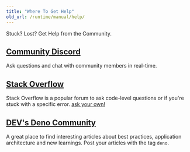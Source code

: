 ```yaml
---
title: "Where To Get Help"
old_url: /runtime/manual/help/
---
```


Stuck? Lost? Get Help from the Community.

## [Community Discord](https://discord.gg/deno)

Ask questions and chat with community members in real-time.

## [Stack Overflow](https://stackoverflow.com/questions/tagged/deno)

Stack Overflow is a popular forum to ask code-level questions or if you're stuck
with a specific error.
[ask your own!](https://stackoverflow.com/questions/ask?tags=deno)

## [DEV's Deno Community](https://dev.to/t/deno)

A great place to find interesting articles about best practices, application
architecture and new learnings. Post your articles with the tag `deno`.
